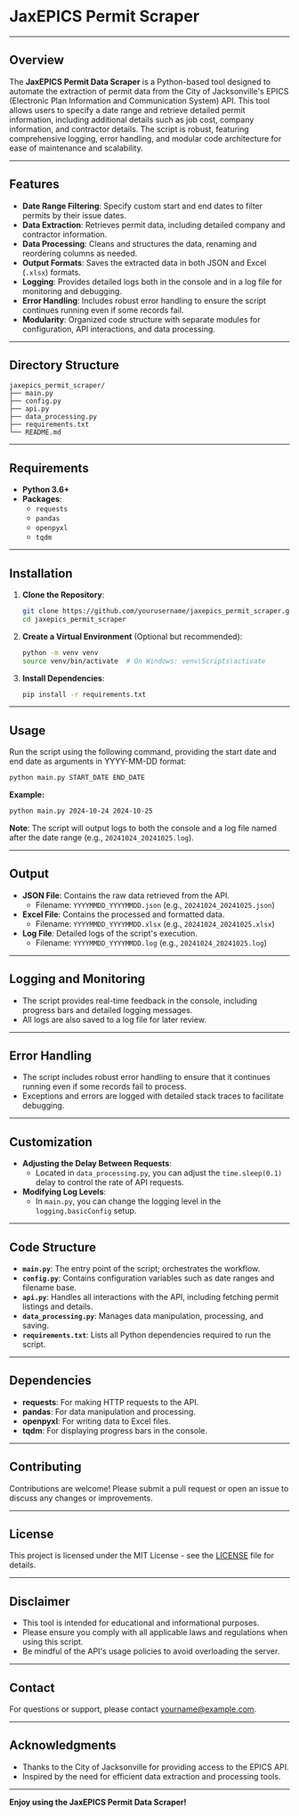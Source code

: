 # **JaxEPICS Permit Scraper**

---

## Overview

The **JaxEPICS Permit Data Scraper** is a Python-based tool designed to automate the extraction of permit data from the City of Jacksonville's EPICS (Electronic Plan Information and Communication System) API. This tool allows users to specify a date range and retrieve detailed permit information, including additional details such as job cost, company information, and contractor details. The script is robust, featuring comprehensive logging, error handling, and modular code architecture for ease of maintenance and scalability.

---

## Features

- **Date Range Filtering**: Specify custom start and end dates to filter permits by their issue dates.
- **Data Extraction**: Retrieves permit data, including detailed company and contractor information.
- **Data Processing**: Cleans and structures the data, renaming and reordering columns as needed.
- **Output Formats**: Saves the extracted data in both JSON and Excel (`.xlsx`) formats.
- **Logging**: Provides detailed logs both in the console and in a log file for monitoring and debugging.
- **Error Handling**: Includes robust error handling to ensure the script continues running even if some records fail.
- **Modularity**: Organized code structure with separate modules for configuration, API interactions, and data processing.

---

## Directory Structure

```
jaxepics_permit_scraper/
├── main.py
├── config.py
├── api.py
├── data_processing.py
├── requirements.txt
└── README.md
```

---

## Requirements

- **Python 3.6+**
- **Packages**:
  - `requests`
  - `pandas`
  - `openpyxl`
  - `tqdm`

---

## Installation

1. **Clone the Repository**:

   ```bash
   git clone https://github.com/yourusername/jaxepics_permit_scraper.git
   cd jaxepics_permit_scraper
   ```

2. **Create a Virtual Environment** (Optional but recommended):

   ```bash
   python -m venv venv
   source venv/bin/activate  # On Windows: venv\Scripts\activate
   ```

3. **Install Dependencies**:

   ```bash
   pip install -r requirements.txt
   ```
---
## Usage

Run the script using the following command, providing the start date and end date as arguments in YYYY-MM-DD format:
```bash
python main.py START_DATE END_DATE
```
**Example:**
```bash
python main.py 2024-10-24 2024-10-25
```
**Note**: The script will output logs to both the console and a log file named after the date range (e.g., `20241024_20241025.log`).

---

## Output

- **JSON File**: Contains the raw data retrieved from the API.
  - Filename: `YYYYMMDD_YYYYMMDD.json` (e.g., `20241024_20241025.json`)
- **Excel File**: Contains the processed and formatted data.
  - Filename: `YYYYMMDD_YYYYMMDD.xlsx` (e.g., `20241024_20241025.xlsx`)
- **Log File**: Detailed logs of the script's execution.
  - Filename: `YYYYMMDD_YYYYMMDD.log` (e.g., `20241024_20241025.log`)

---

## Logging and Monitoring

- The script provides real-time feedback in the console, including progress bars and detailed logging messages.
- All logs are also saved to a log file for later review.

---

## Error Handling

- The script includes robust error handling to ensure that it continues running even if some records fail to process.
- Exceptions and errors are logged with detailed stack traces to facilitate debugging.

---

## Customization

- **Adjusting the Delay Between Requests**:
  - Located in `data_processing.py`, you can adjust the `time.sleep(0.1)` delay to control the rate of API requests.
- **Modifying Log Levels**:
  - In `main.py`, you can change the logging level in the `logging.basicConfig` setup.

---

## Code Structure

- **`main.py`**: The entry point of the script; orchestrates the workflow.
- **`config.py`**: Contains configuration variables such as date ranges and filename base.
- **`api.py`**: Handles all interactions with the API, including fetching permit listings and details.
- **`data_processing.py`**: Manages data manipulation, processing, and saving.
- **`requirements.txt`**: Lists all Python dependencies required to run the script.

---

## Dependencies

- **requests**: For making HTTP requests to the API.
- **pandas**: For data manipulation and processing.
- **openpyxl**: For writing data to Excel files.
- **tqdm**: For displaying progress bars in the console.

---

## Contributing

Contributions are welcome! Please submit a pull request or open an issue to discuss any changes or improvements.

---

## License

This project is licensed under the MIT License - see the [LICENSE](LICENSE) file for details.

---

## Disclaimer

- This tool is intended for educational and informational purposes.
- Please ensure you comply with all applicable laws and regulations when using this script.
- Be mindful of the API's usage policies to avoid overloading the server.

---

## Contact

For questions or support, please contact [yourname@example.com](mailto:yourname@example.com).

---

## Acknowledgments

- Thanks to the City of Jacksonville for providing access to the EPICS API.
- Inspired by the need for efficient data extraction and processing tools.

---

**Enjoy using the JaxEPICS Permit Data Scraper!**